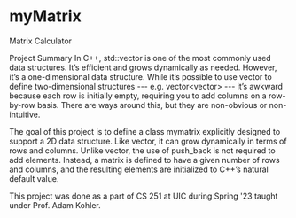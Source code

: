 # myMatrix
Matrix Calculator

Project Summary
In C++, std::vector<T> is one of the most commonly used data structures.  It’s efficient and grows dynamically as needed. However, it’s a one-dimensional data structure. While it’s possible to use vector<T> to define two-dimensional structures --- e.g. vector<vector<int>> --- it’s awkward because each row is initially empty, requiring you to add columns on a row-by-row basis.  There are ways around this, but they are non-obvious or non-intuitive.

The goal of this project is to define a class mymatrix<T> explicitly designed to support a 2D data structure. Like vector<T>, it can grow dynamically in terms of rows and columns. Unlike vector<T>, the use of push_back is not required to add elements. Instead, a matrix is defined to have a given number of rows and columns, and the resulting elements are initialized to C++’s natural default value.  

This project was done as a part of CS 251 at UIC during Spring '23 taught under Prof. Adam Kohler. 
